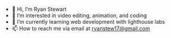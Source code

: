 - 👋 Hi, I’m Ryan Stewart
- 👀 I’m interested in video editing, animation, and coding
- 🌱 I’m currently learning web development with lighthouse labs 
- 📫 How to reach me via email at ryanstew17@gmail.com
